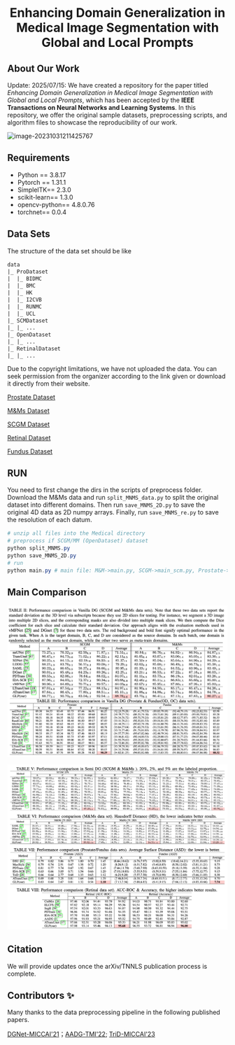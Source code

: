 <h1 align="center"> Enhancing Domain Generalization in Medical Image Segmentation with Global and Local Prompts </h1>

## About Our Work

Update: 2025/07/15: We have created a repository for the paper titled *Enhancing Domain Generalization in Medical Image Segmentation with Global and Local Prompts*, which has been accepted by the **IEEE Transactions on Neural Networks and Learning Systems**. In this repository, we offer the original sample datasets, preprocessing scripts, and algorithm files to showcase the reproducibility of our work.

![image-20231031211425767](https://s2.loli.net/2023/11/01/m4pyURcFaqtIsZC.png)

## Requirements

- Python == 3.8.17
- Pytorch == 1.31.1
- SimpleITK== 2.3.0
- scikit-learn== 1.3.0
- opencv-python== 4.8.0.76
- torchnet== 0.0.4

## Data Sets

The structure of the data set should be like

```
data
|_ ProDataset
|  |_ BIDMC
|  |_ BMC
|  |_ HK
|  |_ I2CVB
|  |_ RUNMC
|  |_ UCL
|_ SCMDataset
|_ |_ ...
|_ OpenDataset
|_ |_ ...
|_ RetinalDataset
|_ |_ ...
```

Due to the copyright limitations, we have not uploaded the data.  You can seek permission from the organizer according to the link given or download it directly from their website.

[Prostate Dataset](https://liuquande.github.io/SAML/)

[M\&Ms Dataset](https://www.ub.edu/mnms/)

[SCGM Dataset](https://www.sciencedirect.com/science/article/pii/S1053811917302185/)

[Retinal Dataset](https://paperswithcode.com/task/retinal-vessel-segmentation)

[Fundus Dataset](https://zenodo.org/records/8009107)

## RUN

You need to first change the dirs in the scripts of preprocess folder. Download the M&Ms data and run `split_MNMS_data.py` to split the original dataset into different domains. Then run `save_MNMS_2D.py` to save the original 4D data as 2D numpy arrays. Finally, run `save_MNMS_re.py` to save the resolution of each datum.

```powershell
# unzip all files into the Medical directory
# preprocess if SCGM/MM (OpenDataset) dataset
python split_MNMS.py
python save_MNMS_2D.py
# run
python main.py # main file: M&M->main.py, SCGM->main_scm.py, Prostate->main_pro.py...
```

## Main Comparison

![xxx](img/2.png)

![xxxx2](img/1.png)

## Citation

We will provide updates once the arXiv/TNNLS publication process is complete.

## Contributors ✨

Many thanks to the data preprocessing pipeline in the following published papers.

[DGNet-MICCAI'21](https://github.com/vios-s/DGNet/tree/main)；[AADG-TMI'22](https://github.com/CRazorback/AADG/tree/main); [TriD-MICCAI'23](https://github.com/Chen-Ziyang/TriD/tree/main/TriD-master/PROSTATE)
